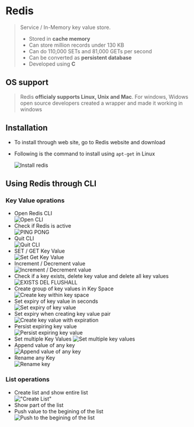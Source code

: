 # Redis #
>Service / In-Memory key value store. 
>* Stored in **cache memory**
>* Can store million records under 130 KB
>* Can do 110,000 SETs and 81,000 GETs per second
>* Can be converted as **persistent database**
>* Developed using **C**

## OS support
>Redis **officialy supports Linux, Unix and Mac**. For windows, Widows open source developers created a wrapper and made it working in windows

## Installation
* To install through web site, go to Redis website and download
* Following is the command to install using `apt-get` in Linux

    ![Install redis][redis_install_command]    

## Using Redis through CLI
### Key Value oprations
* Open Redis CLI   
![Open CLI][open_redis_cli_command]
* Check if Redis is active   
![PING PONG][ping_pong]
* Quit CLI   
![Quit CLI][quit_cli]
* SET / GET Key Value   
![Set Get Key Value][set_get_key_value]
* Increment / Decrement value   
![Increment / Decrement value][increment_decrement_value]
* Check if a key exists, delete key value and delete all key values   
![EXISTS DEL FLUSHALL][exists_del_flushall]
* Create group of key values in Key Space   
![Create key within key space][key_space]
* Set expiry of key value in seconds   
![Set expiry of key value][set_expiry_of_key_value]
* Set expiry when creating key value pair  
![Create key value with expiration][set_expiration_when_creating_key_value_pair]
* Persist expiring key value   
![Persist expiring key value][persist_expiring_key_value]
* Set multiple Key Values
![Set multiple key values][mset]
* Append value of any key   
![Append value of any key][append]
* Rename any Key   
![Rename key][rename]
 ### List operations
 * Create list and show entire list   
 !["Create List"][create_list]
* Show part of the list
* Push value to the begining of the list   
![Push to the begining of the list][lpush]


 [redis_install_command]: ./images/redis_install_command.JPG "Install redis"
 [open_redis_cli_command]: ./images/1_redis_open_cli.png "Open CLI"
 [ping_pong]: ./images/2_ping_pong.png "PING PONG"
 [quit_cli]: ./images/3_quit_redis_cli.png "Quit CLI"
 [set_get_key_value]: ./images/4_set_get_key_value.png "Set Get Key Value"
 [increment_decrement_value]: ./images/5_incr_decr.png "Increment / Decrement value"
 [exists_del_flushall]: ./images/6_exists_del_flushall.png "EXISTS DEL FLUSHALL"
 [key_space]: ./images/7_key_space.png "Create key within key space"
 [set_expiry_of_key_value]: ./images/8_expire.png "Set expiry of Key value"
 [set_expiration_when_creating_key_value_pair]: ./images/setex.JPG "Set expiry when creating key value pair"
 [persist_expiring_key_value]: ./images/persist.JPG "Persist expiring key value"
 [mset]: ./images/mset.JPG "Set multiple Key Values"
 [append]: ./images/append.JPG "Append value of any key"
 [rename]: ./images/rename.JPG "Rename key"
 [create_list]: ./images/create_list.JPG "Create List"
 [lpush]: ./images/lpush.JPG "Push to the begining of the list"
